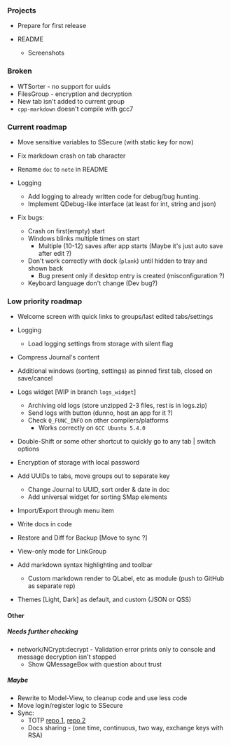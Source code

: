### Projects

- Prepare for first release
  
- README
  - Screenshots


### Broken

- WTSorter - no support for uuids
- FilesGroup - encryption and decryption
- New tab isn't added to current group
- `cpp-markdown` doesn't compile with gcc7


### Current roadmap

- Move sensitive variables to SSecure (with static key for now)

- Fix markdown crash on tab character

- Rename `doc` to `note` in README

- Logging
  - Add logging to already written code for debug/bug hunting.
  - Implement QDebug-like interface (at least for int, string and json)

- Fix bugs:
  - Crash on first(empty) start
  - Windows blinks multiple times on start
    - Multiple (10-12) saves after app starts (Maybe it's just auto save after edit ?)
  - Don't work correctly with dock (`plank`) until hidden to tray and shown back
    - Bug present only if desktop entry is created (misconfiguration ?)
  - Keyboard language don't change (Dev bug?)


### Low priority roadmap
  
- Welcome screen with quick links to groups/last edited tabs/settings

- Logging
  - Load logging settings from storage with silent flag

- Compress Journal's content

- Additional windows (sorting, settings) as pinned first tab, closed on save/cancel

- Logs widget [WIP in branch `logs_widget`]
  - Archiving old logs (store unzipped 2-3 files, rest is in logs.zip)
  - Send logs with button (dunno, host an app for it ?)
  - Check `Q_FUNC_INFO` on other compilers/platforms
    - Works correctly on `GCC Ubuntu 5.4.0`

- Double-Shift or some other shortcut to quickly go to any tab | switch options

- Encryption of storage with local password
  
- Add UUIDs to tabs, move groups out to separate key
  - Change Journal to UUID, sort order & date in doc
  - Add universal widget for sorting SMap elements

- Import/Export through menu item
  
- Write docs in code

- Restore and Diff for Backup [Move to sync ?]

- View-only mode for LinkGroup

- Add markdown syntax highlighting and toolbar
  - Custom markdown render to QLabel, etc as module (push to GitHub as separate rep)

- Themes [Light, Dark] as default, and custom (JSON or QSS)


#### Other 
##### Needs further checking
- network/NCrypt:decrypt - Validation error prints only to console and message decryption isn't stopped
  - Show QMessageBox with question about trust


##### Maybe
- Rewrite to Model-View, to cleanup code and use less code
- Move login/register logic to SSecure
- Sync:
  - TOTP [repo 1](https://github.com/RavuAlHemio/cpptotp), [repo 2](https://github.com/andreagrandi/QGoogleAuth)
  - Docs sharing - (one time, continuous, two way, exchange keys with RSA)
